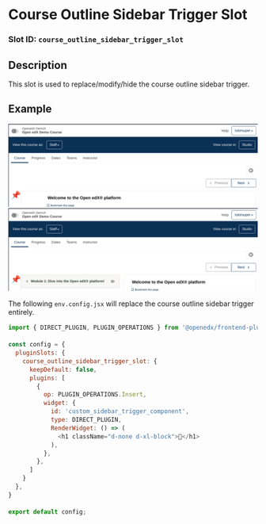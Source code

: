 # Course Outline Sidebar Trigger Slot

### Slot ID: `course_outline_sidebar_trigger_slot`

## Description

This slot is used to replace/modify/hide the course outline sidebar trigger.

## Example

![📌 in trigger slot with sidebar closed](./screenshot_1.png)
![📌 in trigger slot with sidebar open](./screenshot_2.png)

The following `env.config.jsx` will replace the course outline sidebar trigger entirely.

```js
import { DIRECT_PLUGIN, PLUGIN_OPERATIONS } from '@openedx/frontend-plugin-framework';

const config = {
  pluginSlots: {
    course_outline_sidebar_trigger_slot: {
      keepDefault: false,
      plugins: [
        {
          op: PLUGIN_OPERATIONS.Insert,
          widget: {
            id: 'custom_sidebar_trigger_component',
            type: DIRECT_PLUGIN,
            RenderWidget: () => (
              <h1 className="d-none d-xl-block">📌</h1>
            ),
          },
        },
      ]
    }
  },
}

export default config;
```

